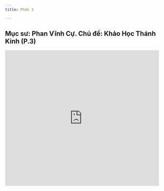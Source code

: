```yaml
---
title: Phần 3

---
```

## Mục sư: Phan Vĩnh Cự. Chủ đề: Khảo Học Thánh Kinh (P.3)

<iframe width="100%" height="444" src="https://www.youtube.com/embed/I1XvrmZOY0Q?si=kse2hAXjUyM4R75n" title="YouTube video player" frameborder="0" allow="accelerometer; autoplay; clipboard-write; encrypted-media; gyroscope; picture-in-picture; web-share" allowfullscreen></iframe>
